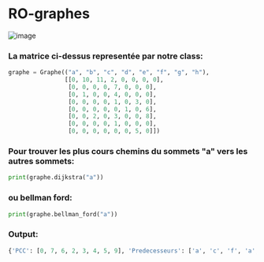 # RO-graphes
![image](https://github.com/OussamaDarrazi/RO-graphes/assets/34890717/5a3c8204-e609-485e-8cc5-2d492b3776d5)

### La matrice ci-dessus representée par notre class:
```python
graphe = Graphe(("a", "b", "c", "d", "e", "f", "g", "h"),
                [[0, 10, 11, 2, 0, 0, 0, 0],
                 [0, 0, 0, 0, 7, 0, 0, 0],
                 [0, 1, 0, 0, 4, 0, 0, 0],
                 [0, 0, 0, 0, 1, 0, 3, 0],
                 [0, 0, 0, 0, 0, 1, 0, 6],
                 [0, 0, 2, 0, 3, 0, 0, 8],
                 [0, 0, 0, 0, 1, 0, 0, 0],
                 [0, 0, 0, 0, 0, 0, 5, 0]])
```

### Pour trouver les plus cours chemins du sommets "a" vers les autres sommets:
```python
print(graphe.dijkstra("a"))
```
### ou bellman ford:
```python
print(graphe.bellman_ford("a"))
```

### Output:
```python
{'PCC': [0, 7, 6, 2, 3, 4, 5, 9], 'Predecesseurs': ['a', 'c', 'f', 'a', 'd', 'e', 'd', 'e']}
```
